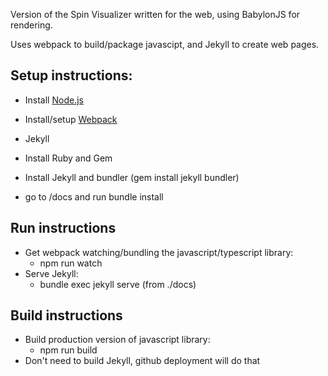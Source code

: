 Version of the Spin Visualizer written for the web, using BabylonJS for rendering.

Uses webpack to build/package javascipt, and Jekyll to create web pages.


## Setup instructions:

- Install [Node.js](https://nodejs.org/en/)
- Install/setup [Webpack](https://webpack.js.org/guides/installation/)

- Jekyll
 - Install Ruby and Gem
 - Install Jekyll and bundler (gem install jekyll bundler)
 - go to /docs and run bundle install

## Run instructions

- Get webpack watching/bundling the javascript/typescript library:
  - npm run watch
- Serve Jekyll:
  - bundle exec jekyll serve (from ./docs)

## Build instructions

- Build production version of javascript library:
  - npm run build
- Don't need to build Jekyll, github deployment will do that
